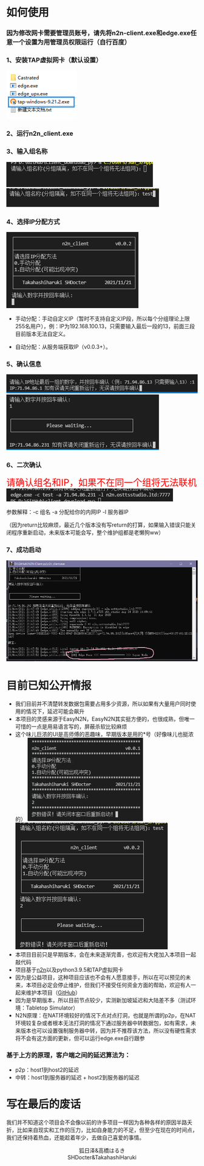 # 如何使用

### 因为修改网卡需要管理员账号，请先将n2n-client.exe和edge.exe任意一个设置为用管理员权限运行（自行百度）

### 1、安装TAP虚拟网卡（默认设置）
  ![1](img/1.png)

### 2、运行n2n_client.exe

### 3、输入组名称
  ![2](img/2.png)
  ![3](img/3.png)

### 4、选择IP分配方式
  ![4](img/4.png)

* 手动分配：手动自定义IP（暂时不支持自定义IP段，所以每个分组理论上限255名用户），例：IP为192.168.100.13，只需要输入最后一段的13，前面三段目前版本无法自定义。

* 自动分配：从服务端获取IP（v0.0.3+）。

### 5、确认信息

![5](img/5.png)
![6](img/6.png)

### 6、二次确认

<font color=red size=5px>请确认组名和IP，如果不在同一个组将无法联机</font>
![7](img/7.png)

参数解释：-c 组名 -a 分配给你的内网IP -l 服务器IP

（因为return比较麻烦，最近几个版本没有写return的打算，如果输入错误只能关闭程序重新启动，未来版本可能会写，整个维护组都是老懒狗ww）

### 7、成功启动

 ![10](img/10.png)

# 目前已知公开情报

* 我们目前并不清楚转发数据包需要占用多少资源，所以如果有大量用户同时使用的情况下，延迟可能会飙升
* 本项目的灵感来源于EasyN2N，EasyN2N其实挺方便的，也很成熟，但唯一可惜的一点是用易语言写的，屏蔽杀软比较麻烦
* 这个味儿巨浓的UI是高师傅的恶趣味，早期版本是用的*号（好像味儿也挺浓的）
![8](img/8.png)![9](img/9.png)
* 本项目目前只是早期版本，会在未来逐渐完善，也欢迎有大佬加入本项目一起敲代码
* 项目基于[n2n](https://github.com/ntop/n2n)以及python3.9.5和TAP虚拟网卡
* 因为是公益项目，这种项目应该也不会有人愿意接手，所以在可以预见的未来，本项目必定会停止维护，但我们不接受任何资金方面的帮助，欢迎有人一起来维护本项目（[GitHub](https://github.com/osttsStudio/N2N-Client-py)）
* 因为是早期版本，所以目前节点较少，实测新加坡延迟和大陆差不多（测试环境：Tabletop Simulator）
* N2N原理：在NAT环境较好的情况下点对点打洞，也就是所谓的p2p，在NAT环境较复杂或者根本无法打洞的情况下通过服务器中转数据包，如有需求，未来版本也可以设置强制服务器中转，因为并不推荐该方法，所以没有硬性需求将不会有这方面的更新，但可以运行edge.exe自行跟参
### 基于上方的原理，客户端之间的延迟算法为：
* p2p：host1到host2的延迟
* 中转：host1到服务器的延迟 + host2到服务器的延迟
# 写在最后的废话

我们并不知道这个项目会不会像以前的许多项目一样因为各种各样的原因半路夭折，比如来自现实和工作的压力，比如自身能力的不足，但至少在现在的时间点，我们还保持着热血，还能趁着年少，去做自己喜爱的事情。

<center>狐日泽&高橋はるき</center>

<center>SHDocter&TakahashiHaruki</center>

